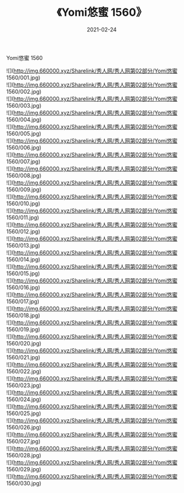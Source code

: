 ﻿---
layout: post
title:  《Yomi悠蜜 1560》
date:   2021-02-24
img: http://img.660000.xyz/Sharelink/秀人网/秀人网第02部分/Yomi悠蜜 1560/000.jpg
categories: [美女, 清纯, 唯美]
---

Yomi悠蜜 1560

  ![](http://img.660000.xyz/Sharelink/秀人网/秀人网第02部分/Yomi悠蜜 1560/001.jpg) <br> ![](http://img.660000.xyz/Sharelink/秀人网/秀人网第02部分/Yomi悠蜜 1560/002.jpg) <br> ![](http://img.660000.xyz/Sharelink/秀人网/秀人网第02部分/Yomi悠蜜 1560/003.jpg) <br> ![](http://img.660000.xyz/Sharelink/秀人网/秀人网第02部分/Yomi悠蜜 1560/004.jpg) <br> ![](http://img.660000.xyz/Sharelink/秀人网/秀人网第02部分/Yomi悠蜜 1560/005.jpg) <br> ![](http://img.660000.xyz/Sharelink/秀人网/秀人网第02部分/Yomi悠蜜 1560/006.jpg) <br> ![](http://img.660000.xyz/Sharelink/秀人网/秀人网第02部分/Yomi悠蜜 1560/007.jpg) <br> ![](http://img.660000.xyz/Sharelink/秀人网/秀人网第02部分/Yomi悠蜜 1560/008.jpg) <br> ![](http://img.660000.xyz/Sharelink/秀人网/秀人网第02部分/Yomi悠蜜 1560/009.jpg) <br> ![](http://img.660000.xyz/Sharelink/秀人网/秀人网第02部分/Yomi悠蜜 1560/010.jpg) <br> ![](http://img.660000.xyz/Sharelink/秀人网/秀人网第02部分/Yomi悠蜜 1560/011.jpg) <br> ![](http://img.660000.xyz/Sharelink/秀人网/秀人网第02部分/Yomi悠蜜 1560/012.jpg) <br> ![](http://img.660000.xyz/Sharelink/秀人网/秀人网第02部分/Yomi悠蜜 1560/013.jpg) <br> ![](http://img.660000.xyz/Sharelink/秀人网/秀人网第02部分/Yomi悠蜜 1560/014.jpg) <br> ![](http://img.660000.xyz/Sharelink/秀人网/秀人网第02部分/Yomi悠蜜 1560/015.jpg) <br> ![](http://img.660000.xyz/Sharelink/秀人网/秀人网第02部分/Yomi悠蜜 1560/016.jpg) <br> ![](http://img.660000.xyz/Sharelink/秀人网/秀人网第02部分/Yomi悠蜜 1560/017.jpg) <br> ![](http://img.660000.xyz/Sharelink/秀人网/秀人网第02部分/Yomi悠蜜 1560/018.jpg) <br> ![](http://img.660000.xyz/Sharelink/秀人网/秀人网第02部分/Yomi悠蜜 1560/019.jpg) <br> ![](http://img.660000.xyz/Sharelink/秀人网/秀人网第02部分/Yomi悠蜜 1560/020.jpg) <br> ![](http://img.660000.xyz/Sharelink/秀人网/秀人网第02部分/Yomi悠蜜 1560/021.jpg) <br> ![](http://img.660000.xyz/Sharelink/秀人网/秀人网第02部分/Yomi悠蜜 1560/022.jpg) <br> ![](http://img.660000.xyz/Sharelink/秀人网/秀人网第02部分/Yomi悠蜜 1560/023.jpg) <br> ![](http://img.660000.xyz/Sharelink/秀人网/秀人网第02部分/Yomi悠蜜 1560/024.jpg) <br> ![](http://img.660000.xyz/Sharelink/秀人网/秀人网第02部分/Yomi悠蜜 1560/025.jpg) <br> ![](http://img.660000.xyz/Sharelink/秀人网/秀人网第02部分/Yomi悠蜜 1560/026.jpg) <br> ![](http://img.660000.xyz/Sharelink/秀人网/秀人网第02部分/Yomi悠蜜 1560/027.jpg) <br> ![](http://img.660000.xyz/Sharelink/秀人网/秀人网第02部分/Yomi悠蜜 1560/028.jpg) <br> ![](http://img.660000.xyz/Sharelink/秀人网/秀人网第02部分/Yomi悠蜜 1560/029.jpg) <br> ![](http://img.660000.xyz/Sharelink/秀人网/秀人网第02部分/Yomi悠蜜 1560/030.jpg) <br>